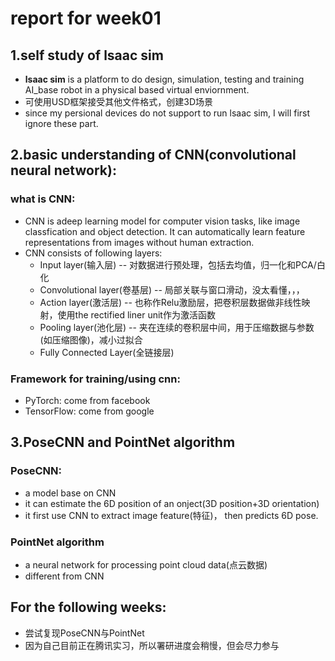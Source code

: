 # report for week01
## 1.self study of lsaac sim
- **lsaac sim** is a platform to do design, simulation, testing and training AI_base robot in a physical based virtual enviornment.
- 可使用USD框架接受其他文件格式，创建3D场景
- since my persional devices do not support to run lsaac sim, I will first ignore these part.
## 2.basic understanding of CNN(convolutional neural network):
### what is CNN:
- CNN is adeep learning model for computer vision tasks, like image classfication and object detection. It can automatically learn feature representations from images without human extraction.
- CNN consists of following layers:
    - Input layer(输入层) -- 对数据进行预处理，包括去均值，归一化和PCA/白化
    - Convolutional layer(卷基层) -- 局部关联与窗口滑动，没太看懂，，，
    - Action layer(激活层) -- 也称作Relu激励层，把卷积层数据做非线性映射，使用the rectified liner unit作为激活函数
    - Pooling layer(池化层) -- 夹在连续的卷积层中间，用于压缩数据与参数(如压缩图像)，减小过拟合
    - Fully Connected Layer(全链接层)
### Framework for training/using cnn:
- PyTorch: come from facebook
- TensorFlow: come from google
## 3.PoseCNN and PointNet algorithm
### PoseCNN: 
- a model base on CNN
- it can estimate the 6D position of an onject(3D position+3D orientation)
- it first use CNN to extract image feature(特征)， then predicts 6D pose.
### PointNet algorithm
- a neural network for processing point cloud data(点云数据)
- different from CNN

## For the following weeks:
- 尝试复现PoseCNN与PointNet
- 因为自己目前正在腾讯实习，所以署研进度会稍慢，但会尽力参与
